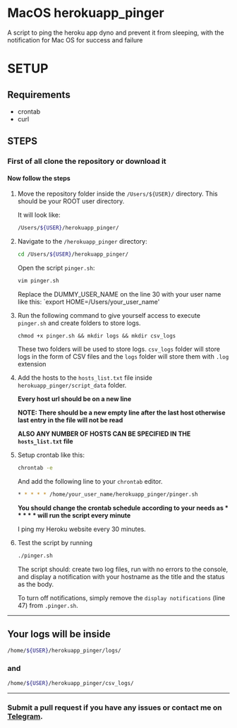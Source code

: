# MacOS herokuapp_pinger
A script to ping the heroku app dyno and prevent it from sleeping, with the notification for Mac OS for success and failure

# SETUP

## Requirements

* crontab
* curl

## STEPS

### First of all clone the repository or download it

#### Now follow the steps

1. Move the repository folder inside the `/Users/${USER}/` directory. This should be your ROOT user directory.

	It will look like:
	```bash
	/Users/${USER}/herokuapp_pinger/
	```
	
2. Navigate to the `/herokuapp_pinger` directory:
	```bash
	cd /Users/${USER}/herokuapp_pinger/
	```

	Open the script `pinger.sh`:
	```bash
	vim pinger.sh
	```
	Replace the DUMMY_USER_NAME on the line 30 with your user name like this: `export HOME=/Users/your_user_name'



3.  Run the following command to give yourself access to execute `pinger.sh` and create folders to store logs.

	```
	chmod +x pinger.sh && mkdir logs && mkdir csv_logs
	```
	
	These two folders will be used to store logs.
	`csv_logs` folder will store logs in the form of CSV files and the `logs` folder will store them with `.log` extension
	
	
4. Add the hosts to the `hosts_list.txt` file inside `herokuapp_pinger/script_data` folder.
    
    **Every host url should be on a new line**
    
    **NOTE: There should be a new empty line after the last host otherwise last entry in the file will not be read**
    
    **ALSO ANY NUMBER OF HOSTS CAN BE SPECIFIED IN THE `hosts_list.txt` file**

4. Setup crontab like this: 
   ```bash
   chrontab -e
   ```
   And add the following line to your `chrontab` editor.
   ```bash
   * * * * * /home/your_user_name/herokuapp_pinger/pinger.sh
   ```
   **You should change the crontab schedule according to your needs as \* \* \* \* \* will run the script every minute**
   
   I ping my Heroku website every 30 minutes.

5. Test the script by running
   ```bash
   ./pinger.sh
   ```
   The script should: create two log files, run with no errors to the console, and display a notification with your hostname as the title and the status as the	 body. 
   
   To turn off notifications, simply remove the `display notifications` (line 47) from `.pinger.sh`. 
 
---

## Your logs will be inside 
```bash
/home/${USER}/herokuapp_pinger/logs/
```
### and
```bash
/home/${USER}/herokuapp_pinger/csv_logs/
```
---

### Submit a pull request if you have any issues or contact me on [Telegram](https://t.me/ndongre).
